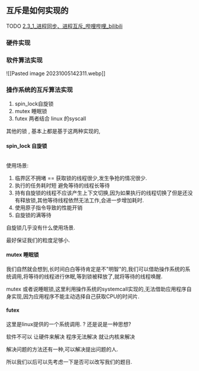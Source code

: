 ## 互斥是如何实现的

TODO [2.3\_1\_进程同步、进程互斥\_哔哩哔哩\_bilibili](https://www.bilibili.com/video/BV1YE411D7nH?p=26&vd_source=036ef261e6800ac6f6a743a8d5dce899)
### 硬件实现




### 软件算法实现 

![[Pasted image 20231005142311.webp]]



### 操作系统的互斥算法实现

1. spin_lock自旋锁
2. mutex 睡眠锁
3. futex 两者结合 linux 的syscall 

其他的锁 , 基本上都是基于这两种实现的,

#### spin_lock 自旋锁

```c

```

使用场景: 

1. 临界区不拥堵 == 获取锁的线程很少,发生争抢的情况很少. 
2. 执行的任务耗时短 避免等待的线程长等待
3. 持有自旋锁的线程不应该产生上下文切换,因为如果执行的线程切换了但是还没有释放锁,其他等待线程依然无法工作,会进一步增加耗时.
4. 使用原子指令导致的性能开销
5. 自旋锁的满等待


自旋锁几乎没有什么使用场景. 

最好保证我们的粒度足够小. 


#### mutex 睡眠锁

我们自然就会想到,长时间白白等待肯定是不"明智"的,我们可以借助操作系统的系统调用,将等待的线程进行休眠,等到锁被释放了,就将等待的线程唤醒.

mutex 或者说睡眠锁,这里利用操作系统的systemcall实现的,无法借助应用程序自身实现,因为应用程序不能主动选择自己获取CPU的时间片. 



#### futex 

这里是linux提供的一个系统调用. ? 还是说是一种思想? 



软件不可以 让硬件来解决 
程序无法解决 就让内核来解决

解决问题的方法还有一种,可以解决提出问题的人. 

所以我们以后可以先考虑一下是否可以改写我们的题目.


